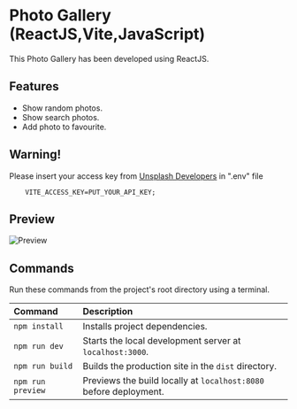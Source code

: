 # Photo Gallery (ReactJS,Vite,JavaScript)

This Photo Gallery has been developed using ReactJS.

## Features

- Show random photos.
- Show search photos.
- Add photo to favourite.

## Warning!

Please insert your access key from [Unsplash Developers](https://unsplash.com/developers) in ".env" file

        VITE_ACCESS_KEY=PUT_YOUR_API_KEY;

## Preview

![Preview](https://github.com/parunchxi/React-Photo-Gallery/assets/127289841/8a9bc35e-e184-4034-aa54-4eaaed5a4085)

## Commands

Run these commands from the project's root directory using a terminal.

| Command           | Description                                                       |
| :---------------- | :---------------------------------------------------------------- |
| `npm install`     | Installs project dependencies.                                    |
| `npm run dev`     | Starts the local development server at `localhost:3000`.          |
| `npm run build`   | Builds the production site in the `dist` directory.               |
| `npm run preview` | Previews the build locally at `localhost:8080` before deployment. |
